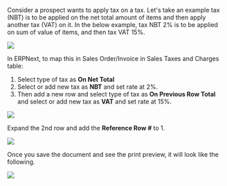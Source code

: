 Consider a prospect wants to apply tax on a tax. Let's take an example tax (NBT) is to be applied on the net total amount of items and then apply another tax (VAT) on it. In the below example, tax NBT 2% is to be applied on sum of value of items, and then tax VAT 15%.

![](https://docs.erpnext.com/files/jll9vuX.png)

In ERPNext, to map this in Sales Order/Invoice in Sales Taxes and Charges table:

1.  Select type of tax as **On Net Total**
2.  Select or add new tax as **NBT** and set rate at 2%.
3.  Then add a new row and select type of tax as **On Previous Row Total** and select or add new tax as **VAT** and set rate at 15%.

![](https://docs.erpnext.com/files/XHtxDLI.png)

Expand the 2nd row and add the **Reference Row #** to 1.

![](https://docs.erpnext.com/files/Bh9Vzqp.png)

Once you save the document and see the print preview, it will look like the following.

![](https://docs.erpnext.com/files/O2NF3ri.png)
